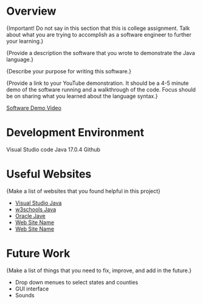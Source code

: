 # Overview

{Important!  Do not say in this section that this is college assignment.  Talk about what you are trying to accomplish as a software engineer to further your learning.}

{Provide a description the software that you wrote to demonstrate the Java language.}

{Describe your purpose for writing this software.}

{Provide a link to your YouTube demonstration.  It should be a 4-5 minute demo of the software running and a walkthrough of the code.  Focus should be on sharing what you learned about the language syntax.}

[Software Demo Video](http://youtube.link.goes.here)

# Development Environment

Visual Studio code
Java 17.0.4
Github

# Useful Websites

{Make a list of websites that you found helpful in this project}
* [Visual Studio Java](https://code.visualstudio.com/docs/java/)
* [w3schools Java](https://www.w3schools.com/java)
* [Oracle Jave](https://www.oracle.com/java/technologies/downloads/)
* [Web Site Name](http://url.link.goes.here)
* [Web Site Name](http://url.link.goes.here)


# Future Work

{Make a list of things that you need to fix, improve, and add in the future.}
* Drop down menues to select states and counties
* GUI interface
* Sounds